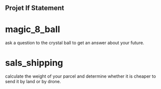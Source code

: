 ## Projet If Statement

# magic_8_ball

ask a question to the crystal ball to get an answer about your future.

# sals_shipping

calculate the weight of your parcel and determine whether it is cheaper to send it by land or by drone.
